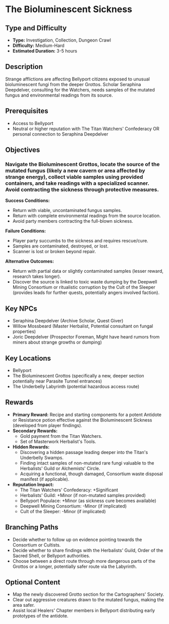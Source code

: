 # The Bioluminescent Sickness

## Type and Difficulty
- **Type:** Investigation, Collection, Dungeon Crawl
- **Difficulty:** Medium-Hard
- **Estimated Duration:** 3-5 hours

## Description
Strange afflictions are affecting Bellyport citizens exposed to unusual bioluminescent fungi from the deeper Grottos. Scholar Seraphina Deepdelver, consulting for the Watchers, needs samples of the mutated fungus and environmental readings from its source.

## Prerequisites
- Access to Bellyport
- Neutral or higher reputation with The Titan Watchers' Confederacy OR personal connection to Seraphina Deepdelver

## Objectives
### Navigate the Bioluminescent Grottos, locate the source of the mutated fungus (likely a new cavern or area affected by strange energy), collect viable samples using provided containers, and take readings with a specialized scanner. Avoid contracting the sickness through protective measures.

**Success Conditions:**
- Return with viable, uncontaminated fungus samples.
- Return with complete environmental readings from the source location.
- Avoid party members contracting the full-blown sickness.

**Failure Conditions:**
- Player party succumbs to the sickness and requires rescue/cure.
- Samples are contaminated, destroyed, or lost.
- Scanner is lost or broken beyond repair.

**Alternative Outcomes:**
- Return with partial data or slightly contaminated samples (lesser reward, research takes longer).
- Discover the source is linked to toxic waste dumping by the Deepwell Mining Consortium or ritualistic corruption by the Cult of the Sleeper (provides leads for further quests, potentially angers involved faction).

## Key NPCs
- Seraphina Deepdelver (Archive Scholar, Quest Giver)
- Willow Mossbeard (Master Herbalist, Potential consultant on fungal properties)
- Joric Deepdelver (Prospector Foreman, Might have heard rumors from miners about strange growths or dumping)

## Key Locations
- Bellyport
- The Bioluminescent Grottos (specifically a new, deeper section potentially near Parasite Tunnel entrances)
- The Underbelly Labyrinth (potential hazardous access route)

## Rewards
- **Primary Reward:** Recipe and starting components for a potent Antidote or Resistance potion effective against the Bioluminescent Sickness (developed from player findings).
- **Secondary Rewards:**
  - Gold payment from the Titan Watchers.
  - Set of Masterwork Herbalist's Tools.
- **Hidden Rewards:**
  - Discovering a hidden passage leading deeper into the Titan's Underbelly Swamps.
  - Finding intact samples of non-mutated rare fungi valuable to the Herbalists' Guild or Alchemists' Circle.
  - Acquiring a functional, though damaged, Consortium waste disposal manifest (if applicable).
- **Reputation Impact:**
  - The Titan Watchers' Confederacy: +Significant
  - Herbalists' Guild: +Minor (if non-mutated samples provided)
  - Bellyport Populace: +Minor (as sickness cure becomes available)
  - Deepwell Mining Consortium: -Minor (if implicated)
  - Cult of the Sleeper: -Minor (if implicated)

## Branching Paths
- Decide whether to follow up on evidence pointing towards the Consortium or Cultists.
- Decide whether to share findings with the Herbalists' Guild, Order of the Sacred Shell, or Bellyport authorities.
- Choose between a direct route through more dangerous parts of the Grottos or a longer, potentially safer route via the Labyrinth.

## Optional Content
- Map the newly discovered Grotto section for the Cartographers' Society.
- Clear out aggressive creatures drawn to the mutated fungus, making the area safer.
- Assist local Healers' Chapter members in Bellyport distributing early prototypes of the antidote.
